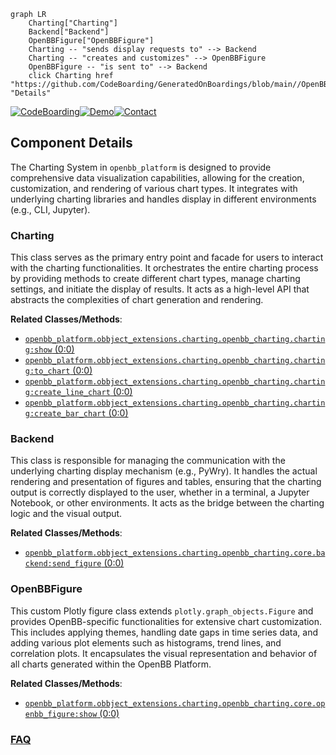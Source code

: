 ```mermaid
graph LR
    Charting["Charting"]
    Backend["Backend"]
    OpenBBFigure["OpenBBFigure"]
    Charting -- "sends display requests to" --> Backend
    Charting -- "creates and customizes" --> OpenBBFigure
    OpenBBFigure -- "is sent to" --> Backend
    click Charting href "https://github.com/CodeBoarding/GeneratedOnBoardings/blob/main//OpenBB/Charting.md" "Details"
```
[![CodeBoarding](https://img.shields.io/badge/Generated%20by-CodeBoarding-9cf?style=flat-square)](https://github.com/CodeBoarding/GeneratedOnBoardings)[![Demo](https://img.shields.io/badge/Try%20our-Demo-blue?style=flat-square)](https://www.codeboarding.org/demo)[![Contact](https://img.shields.io/badge/Contact%20us%20-%20contact@codeboarding.org-lightgrey?style=flat-square)](mailto:contact@codeboarding.org)

## Component Details

The Charting System in `openbb_platform` is designed to provide comprehensive data visualization capabilities, allowing for the creation, customization, and rendering of various chart types. It integrates with underlying charting libraries and handles display in different environments (e.g., CLI, Jupyter).

### Charting
This class serves as the primary entry point and facade for users to interact with the charting functionalities. It orchestrates the entire charting process by providing methods to create different chart types, manage charting settings, and initiate the display of results. It acts as a high-level API that abstracts the complexities of chart generation and rendering.


**Related Classes/Methods**:

- <a href="https://github.com/OpenBB-finance/OpenBB/blob/master/openbb_platform/obbject_extensions/charting/openbb_charting/charting.py#L0-L0" target="_blank" rel="noopener noreferrer">`openbb_platform.obbject_extensions.charting.openbb_charting.charting:show` (0:0)</a>
- <a href="https://github.com/OpenBB-finance/OpenBB/blob/master/openbb_platform/obbject_extensions/charting/openbb_charting/charting.py#L0-L0" target="_blank" rel="noopener noreferrer">`openbb_platform.obbject_extensions.charting.openbb_charting.charting:to_chart` (0:0)</a>
- <a href="https://github.com/OpenBB-finance/OpenBB/blob/master/openbb_platform/obbject_extensions/charting/openbb_charting/charting.py#L0-L0" target="_blank" rel="noopener noreferrer">`openbb_platform.obbject_extensions.charting.openbb_charting.charting:create_line_chart` (0:0)</a>
- <a href="https://github.com/OpenBB-finance/OpenBB/blob/master/openbb_platform/obbject_extensions/charting/openbb_charting/charting.py#L0-L0" target="_blank" rel="noopener noreferrer">`openbb_platform.obbject_extensions.charting.openbb_charting.charting:create_bar_chart` (0:0)</a>


### Backend
This class is responsible for managing the communication with the underlying charting display mechanism (e.g., PyWry). It handles the actual rendering and presentation of figures and tables, ensuring that the charting output is correctly displayed to the user, whether in a terminal, a Jupyter Notebook, or other environments. It acts as the bridge between the charting logic and the visual output.


**Related Classes/Methods**:

- <a href="https://github.com/OpenBB-finance/OpenBB/blob/master/openbb_platform/obbject_extensions/charting/openbb_charting/core/backend.py#L0-L0" target="_blank" rel="noopener noreferrer">`openbb_platform.obbject_extensions.charting.openbb_charting.core.backend:send_figure` (0:0)</a>


### OpenBBFigure
This custom Plotly figure class extends `plotly.graph_objects.Figure` and provides OpenBB-specific functionalities for extensive chart customization. This includes applying themes, handling date gaps in time series data, and adding various plot elements such as histograms, trend lines, and correlation plots. It encapsulates the visual representation and behavior of all charts generated within the OpenBB Platform.


**Related Classes/Methods**:

- <a href="https://github.com/OpenBB-finance/OpenBB/blob/master/openbb_platform/obbject_extensions/charting/openbb_charting/core/openbb_figure.py#L0-L0" target="_blank" rel="noopener noreferrer">`openbb_platform.obbject_extensions.charting.openbb_charting.core.openbb_figure:show` (0:0)</a>




### [FAQ](https://github.com/CodeBoarding/GeneratedOnBoardings/tree/main?tab=readme-ov-file#faq)